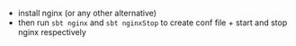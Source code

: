 - install nginx (or any other alternative)
- then run `sbt nginx` and `sbt nginxStop` to create conf file + start and stop nginx respectively
